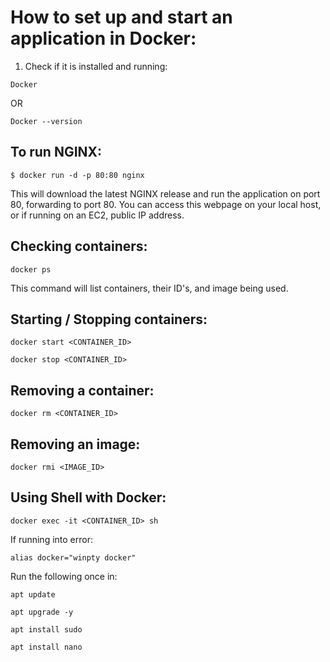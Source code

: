 # How to set up and start an application in Docker:

1. Check if it is installed and running:

```
Docker
```

OR 

```
Docker --version
```

## To run NGINX:

```
$ docker run -d -p 80:80 nginx
```

This will download the latest NGINX release and run the application on port 80, forwarding to port 80.
You can access this webpage on your local host, or if running on an EC2, public IP address.

## Checking containers:

```
docker ps
```

This command will list containers, their ID's, and image being used.

## Starting / Stopping containers:

```
docker start <CONTAINER_ID>
```

```
docker stop <CONTAINER_ID>
```

## Removing a container:

```
docker rm <CONTAINER_ID>
```

## Removing an image:

```
docker rmi <IMAGE_ID>
```

## Using Shell with Docker:

```
docker exec -it <CONTAINER_ID> sh
```

If running into error:

```
alias docker="winpty docker"
```

Run the following once in:

```
apt update
```

```
apt upgrade -y
```

```
apt install sudo
```

```
apt install nano
```

